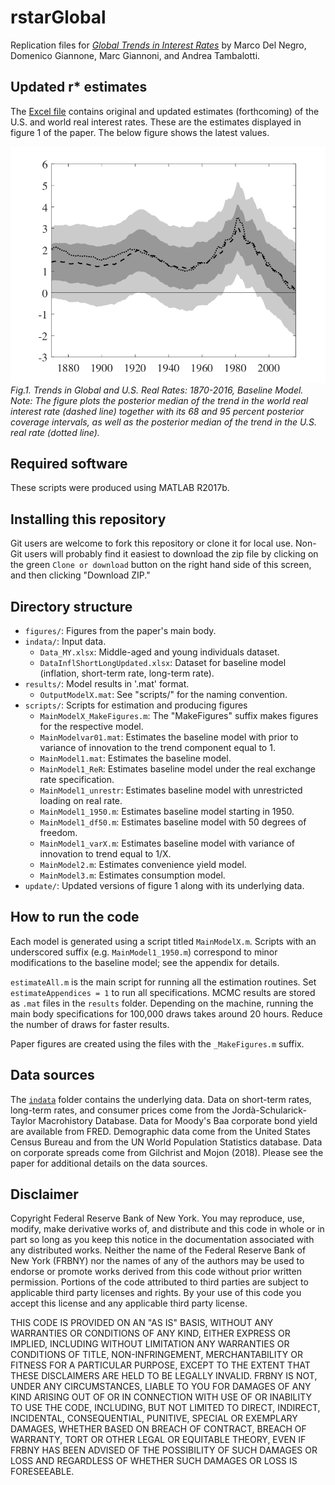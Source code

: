 # rstarGlobal

Replication files for *[Global Trends in Interest Rates](https://doi.org/10.1016/j.jinteco.2019.01.010)* by Marco Del Negro, Domenico Giannone, Marc Giannoni, and Andrea Tambalotti.

## Updated r* estimates
The [Excel file](update/Rstar_Vintages.xlsx) contains original and updated estimates (forthcoming) of the U.S. and world real interest rates. These are the estimates displayed in figure 1 of the paper. The below figure shows the latest values.


![Figure 1](update/fig1-Model1_Rshortbar-us.png )
*Fig.1. Trends in Global and U.S. Real Rates: 1870-2016, Baseline Model. Note: The figure plots the posterior median of the trend in the world real interest rate (dashed line) together with its 68 and 95 percent posterior coverage intervals, as well as the posterior median of the trend in the U.S. real rate (dotted line).*

## Required software

These scripts were produced using MATLAB R2017b.

## Installing this repository

Git users are welcome to fork this repository or clone it for local use. Non-Git users will probably find it easiest to download the zip file by clicking on the green `Clone or download` button on the right hand side of this screen, and then clicking "Download ZIP."

## Directory structure
- `figures/`: Figures from the paper's main body.
- `indata/`: Input data.
	- `Data_MY.xlsx`: Middle-aged and young individuals dataset.
	- `DataInflShortLongUpdated.xlsx`: Dataset for baseline model (inflation, short-term rate, long-term rate).
- `results/`: Model results in '.mat' format.
	- `OutputModelX.mat`: See "scripts/" for the naming convention.
- `scripts/`: Scripts for estimation and producing figures
	- `MainModelX_MakeFigures.m`: The "MakeFigures" suffix makes figures for the respective model.
	- `MainModelvar01.mat`: Estimates the baseline model with prior to variance of innovation to the trend component equal to 1.
	- `MainModel1.mat`: Estimates the baseline model.
	- `MainModel1_ReR`: Estimates baseline model under the real exchange rate specification.
	- `MainModel1_unrestr`: Estimates baseline model with unrestricted loading on real rate.
	- `MainModel1_1950.m`: Estimates baseline model starting in 1950.
	- `MainModel1_df50.m`: Estimates baseline model with 50 degrees of freedom.
	- `MainModel1_varX.m`: Estimates baseline model with variance of innovation to trend equal to 1/X.
	- `MainModel2.m`: Estimates convenience yield model.
	- `MainModel3.m`: Estimates consumption model.
- `update/`: Updated versions of figure 1 along with its underlying data.

## How to run the code

Each model is generated using a script titled `MainModelX.m`. Scripts with an underscored suffix (e.g. `MainModel1_1950.m`) correspond to minor modifications to the baseline model; see the appendix for details. 

`estimateAll.m` is the main script for running all the estimation routines. Set `estimateAppendices = 1` to run all specifications. MCMC results are stored as `.mat` files in the `results` folder. Depending on the machine, running the main body specifications for 100,000 draws takes around 20 hours. Reduce the number of draws for faster results.

Paper figures are created using the files with the `_MakeFigures.m` suffix. 

## Data sources

The [`indata`](indata/) folder contains the underlying data. Data on short-term rates, long-term rates, and consumer prices come from the Jordà-Schularick-Taylor Macrohistory Database. Data for Moody's Baa corporate bond yield are available from FRED. Demographic data come from the United States Census Bureau and from the UN World Population Statistics database. Data on corporate spreads come from Gilchrist and Mojon (2018). Please see the paper for additional details on the data sources.

## Disclaimer
Copyright Federal Reserve Bank of New York. You may reproduce, use, modify, make derivative works of, and distribute and this code in whole or in part so long as you keep this notice in the documentation associated with any distributed works. Neither the name of the Federal Reserve Bank of New York (FRBNY) nor the names of any of the authors may be used to endorse or promote works derived from this code without prior written permission. Portions of the code attributed to third parties are subject to applicable third party licenses and rights. By your use of this code you accept this license and any applicable third party license.

THIS CODE IS PROVIDED ON AN "AS IS" BASIS, WITHOUT ANY WARRANTIES OR CONDITIONS OF ANY KIND, EITHER EXPRESS OR IMPLIED, INCLUDING WITHOUT LIMITATION ANY WARRANTIES OR CONDITIONS OF TITLE, NON-INFRINGEMENT, MERCHANTABILITY OR FITNESS FOR A PARTICULAR PURPOSE, EXCEPT TO THE EXTENT THAT THESE DISCLAIMERS ARE HELD TO BE LEGALLY INVALID. FRBNY IS NOT, UNDER ANY CIRCUMSTANCES, LIABLE TO YOU FOR DAMAGES OF ANY KIND ARISING OUT OF OR IN CONNECTION WITH USE OF OR INABILITY TO USE THE CODE, INCLUDING, BUT NOT LIMITED TO DIRECT, INDIRECT, INCIDENTAL, CONSEQUENTIAL, PUNITIVE, SPECIAL OR EXEMPLARY DAMAGES, WHETHER BASED ON BREACH OF CONTRACT, BREACH OF WARRANTY, TORT OR OTHER LEGAL OR EQUITABLE THEORY, EVEN IF FRBNY HAS BEEN ADVISED OF THE POSSIBILITY OF SUCH DAMAGES OR LOSS AND REGARDLESS OF WHETHER SUCH DAMAGES OR LOSS IS FORESEEABLE.
